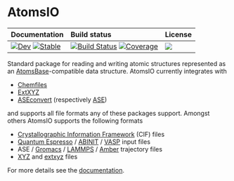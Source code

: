 # AtomsIO

| **Documentation** | **Build status** | **License** |
|:----------------- |:---------------- |:----------- |
[![Dev](https://img.shields.io/badge/docs-dev-blue.svg)](https://mfherbst.github.io/AtomsIO.jl/dev) [![Stable](https://img.shields.io/badge/docs-stable-blue.svg)](https://mfherbst.github.io/AtomsIO.jl/stable) | [![Build Status](https://github.com/mfherbst/AtomsIO.jl/actions/workflows/CI.yml/badge.svg?branch=master)](https://github.com/mfherbst/AtomsIO.jl/actions/workflows/CI.yml?query=branch%3Amaster) [![Coverage][coverage-img]][coverage-url] | [![][license-img]][license-url]  |

[coverage-img]: https://codecov.io/gh/mfherbst/AtomsIO.jl/branch/master/graph/badge.svg
[coverage-url]: https://codecov.io/gh/mfherbst/AtomsIO.jl

[license-img]: https://img.shields.io/github/license/mfherbst/AtomsIO.jl.svg?maxAge=2592000
[license-url]: https://github.com/mfherbst/AtomsIO.jl/blob/master/LICENSE

Standard package for reading and writing atomic structures represented as an
[AtomsBase](https://github.com/JuliaMolSim/AtomsBase.jl)-compatible data structure.
AtomsIO currently integrates with

  - [Chemfiles](https://github.com/chemfiles/Chemfiles.jl)
  - [ExtXYZ](https://github.com/libAtoms/ExtXYZ.jl)
  - [ASEconvert](https://github.com/mfherbst/ASEconvert.jl)
    (respectively [ASE](https://wiki.fysik.dtu.dk/ase/))

and supports all file formats any of these packages support.
Amongst others AtomsIO supports the following formats

  - [Crystallographic Information Framework](https://www.iucr.org/resources/cif) (CIF) files
  - [Quantum Espresso](https://www.quantum-espresso.org/Doc/INPUT_PW.html) / [ABINIT](https://docs.abinit.org/variables/) / [VASP](https://www.vasp.at/wiki/) input files
  - ASE / [Gromacs](http://manual.gromacs.org/archive/5.0.7/online/trj.html) / [LAMMPS](https://lammps.sandia.gov/doc/dump.html) / [Amber](http://ambermd.org/netcdf/nctraj.xhtml) trajectory files
  - [XYZ](https://openbabel.org/wiki/XYZ) and [extxyz](https://github.com/libAtoms/extxyz#extended-xyz-specification-and-parsing-tools) files

For more details see the [documentation](https://mfherbst.github.io/AtomsIO.jl/stable).
